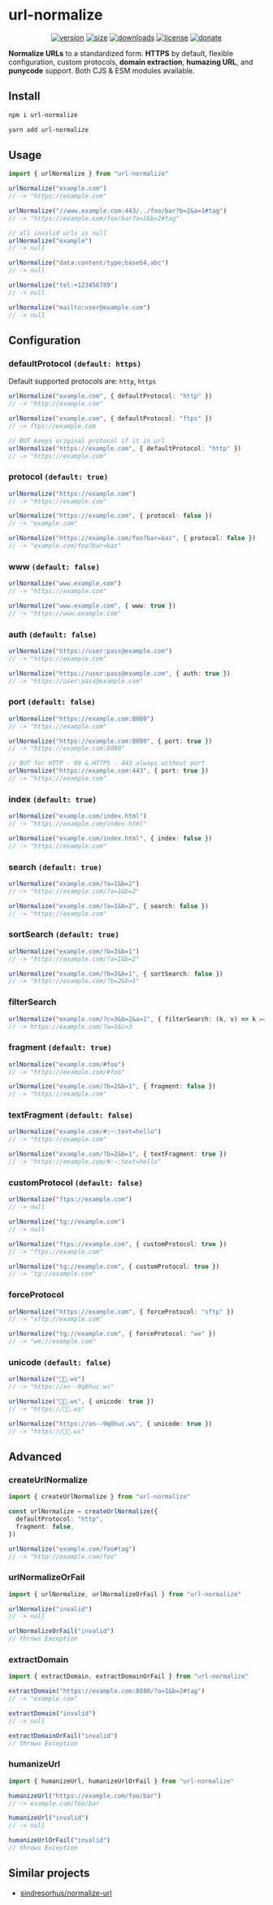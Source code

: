 # url-normalize

<div align="center">

[<img src="https://badges.ws/npm/v/url-normalize" alt="version" />](https://npmjs.org/package/url-normalize)
[<img src="https://badges.ws/packagephobia/publish/url-normalize" alt="size" />](https://packagephobia.now.sh/result?p=url-normalize)
[<img src="https://badges.ws/npm/dm/url-normalize" alt="downloads" />](https://npmjs.org/package/url-normalize)
[<img src="https://badges.ws/github/license/vladkens/url-normalize" alt="license" />](https://github.com/vladkens/url-normalize/blob/main/LICENSE)
[<img src="https://badges.ws/badge/-/buy%20me%20a%20coffee/ff813f?icon=buymeacoffee&label" alt="donate" />](https://buymeacoffee.com/vladkens)

</div>

**Normalize URLs** to a standardized form. **HTTPS** by default, flexible configuration, custom protocols, **domain extraction**, **humazing URL**, and **punycode** support. Both CJS & ESM modules available.

## Install

```sh
npm i url-normalize
```

```sh
yarn add url-normalize
```

## Usage

```typescript
import { urlNormalize } from "url-normalize"

urlNormalize("example.com")
// -> "https://example.com"

urlNormalize("//www.example.com:443/../foo/bar?b=2&a=1#tag")
// -> "https://example.com/foo/bar?a=1&b=2#tag"

// all invalid urls is null
urlNormalize("example")
// -> null

urlNormalize("data:content/type;base64,abc")
// -> null

urlNormalize("tel:+123456789")
// -> null

urlNormalize("mailto:user@example.com")
// -> null
```

## Configuration

### defaultProtocol `(default: https)`

Default supported protocols are: `http`, `https`

```typescript
urlNormalize("example.com", { defaultProtocol: "http" })
// -> "http://example.com"

urlNormalize("example.com", { defaultProtocol: "ftps" })
// -> ftps://example.com

// BUT keeps original protocol if it in url
urlNormalize("https://example.com", { defaultProtocol: "http" })
// -> "https://example.com"
```

### protocol `(default: true)`

```typescript
urlNormalize("https://example.com")
// -> "https://example.com"

urlNormalize("https://example.com", { protocol: false })
// -> "example.com"

urlNormalize("https://example.com/foo?bar=baz", { protocol: false })
// -> "example.com/foo?bar=baz"
```

### www `(default: false)`

```typescript
urlNormalize("www.example.com")
// -> "https://example.com"

urlNormalize("www.example.com", { www: true })
// -> "https://www.example.com"
```

### auth `(default: false)`

```typescript
urlNormalize("https://user:pass@example.com")
// -> "https://example.com"

urlNormalize("https://user:pass@example.com", { auth: true })
// -> "https://user:pass@example.com"
```

### port `(default: false)`

```typescript
urlNormalize("https://example.com:8080")
// -> "https://example.com"

urlNormalize("https://example.com:8080", { port: true })
// -> "https://example.com:8080"

// BUT for HTTP - 80 & HTTPS - 443 always without port
urlNormalize("https://example.com:443", { port: true })
// -> "https://example.com"
```

### index `(default: true)`

```typescript
urlNormalize("example.com/index.html")
// -> "https://example.com/index.html"

urlNormalize("example.com/index.html", { index: false })
// -> "https://example.com"
```

### search `(default: true)`

```typescript
urlNormalize("example.com/?a=1&b=2")
// -> "https://example.com/?a=1&b=2"

urlNormalize("example.com/?a=1&b=2", { search: false })
// -> "https://example.com"
```

### sortSearch `(default: true)`

```typescript
urlNormalize("example.com/?b=2&b=1")
// -> "https://example.com/?a=1&b=2"

urlNormalize("example.com/?b=2&b=1", { sortSearch: false })
// -> "https://example.com/?b=2&b=1"
```

### filterSearch

```typescript
urlNormalize("example.com/?c=3&b=2&a=1", { filterSearch: (k, v) => k === "a" || v === "3" })
// -> https://example.com/?a=1&c=3
```

### fragment `(default: true)`

```typescript
urlNormalize("example.com/#foo")
// -> "https://example.com/#foo"

urlNormalize("example.com/?b=2&b=1", { fragment: false })
// -> "https://example.com"
```

### textFragment `(default: false)`

```typescript
urlNormalize("example.com/#:~:text=hello")
// -> "https://example.com"

urlNormalize("example.com/?b=2&b=1", { textFragment: true })
// -> "https://example.com/#:~:text=hello"
```

### customProtocol `(default: false)`

```typescript
urlNormalize("ftps://example.com")
// -> null

urlNormalize("tg://example.com")
// -> null

urlNormalize("ftps://example.com", { customProtocol: true })
// -> "ftps://example.com"

urlNormalize("tg://example.com", { customProtocol: true })
// -> "tg://example.com"
```

### forceProtocol

```typescript
urlNormalize("https://example.com", { forceProtocol: "sftp" })
// -> "sftp://example.com"

urlNormalize("tg://example.com", { forceProtocol: "we" })
// -> "we://example.com"
```

### unicode `(default: false)`

```typescript
urlNormalize("👻💥.ws")
// -> "https://xn--9q8huc.ws"

urlNormalize("👻💥.ws", { unicode: true })
// -> "https://👻💥.ws"

urlNormalize("https://xn--9q8huc.ws", { unicode: true })
// -> "https://👻💥.ws"
```

## Advanced

### createUrlNormalize

```typescript
import { createUrlNormalize } from "url-normalize"

const urlNormalize = createUrlNormalize({
  defaultProtocol: "http",
  fragment: false,
})

urlNormalize("example.com/foo#tag")
// -> "http://example.com/foo"
```

### urlNormalizeOrFail

```typescript
import { urlNormalize, urlNormalizeOrFail } from "url-normalize"

urlNormalize("invalid")
// -> null

urlNormalizeOrFail("invalid")
// throws Exception
```

### extractDomain

```typescript
import { extractDomain, extractDomainOrFail } from "url-normalize"

extractDomain("https://example.com:8080/?a=1&b=2#tag")
// -> "example.com"

extractDomain("invalid")
// -> null

extractDomainOrFail("invalid")
// throws Exception
```

### humanizeUrl

```typescript
import { humanizeUrl, humanizeUrlOrFail } from "url-normalize"

humanizeUrl("https://example.com/foo/bar")
// -> example.com/foo/bar

humanizeUrl("invalid")
// -> null

humanizeUrlOrFail("invalid")
// throws Exception
```

## Similar projects

- [sindresorhus/normalize-url](https://github.com/sindresorhus/normalize-url)
